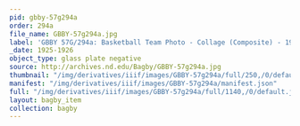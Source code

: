 ```yaml
---
pid: gbby-57g294a
order: 294a
file_name: GBBY-57g294a.jpg
label: 'GBBY 57G/294a: Basketball Team Photo - Collage (Composite) - 1925-1926'
_date: 1925-1926
object_type: glass plate negative
source: http://archives.nd.edu/Bagby/GBBY-57g294a.jpg
thumbnail: "/img/derivatives/iiif/images/GBBY-57g294a/full/250,/0/default.jpg"
manifest: "/img/derivatives/iiif/images/GBBY-57g294a/manifest.json"
full: "/img/derivatives/iiif/images/GBBY-57g294a/full/1140,/0/default.jpg"
layout: bagby_item
collection: bagby
---
```

